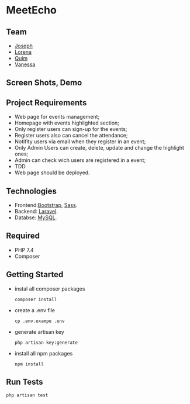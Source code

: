 # MeetEcho


## Team
- [Joseph](https://github.com/JosephCrespin)
- [Lorena](https://github.com/crimanlor)
- [Quim](https://github.com/Joaquim-Frances)
- [Vanessa](https://github.com/vanessacor)


## Screen Shots, Demo

## Project Requirements

 - Web page for events management;
 - Homepage with events highlighted section;
 - Only register users can sign-up for the events;
 - Register users also can cancel the attendance;
 - Notifity users via email when they register in an event;
 - Only Admin Users can create, delete, update and change the highlight ones;
 - Admin can check wich users are registered in a event;
 - TDD
 - Web page should be deployed.

## Technologies

- Frontend:[Bootstrap](https://getbootstrap.com/), [Sass](https://sass-lang.com/).
- Backend: [Laravel](https://laravel.com/).
- Databse: [MySQL](https://www.mysql.com/).

## Required

- PHP 7.4
- Composer

## Getting Started

- instal all composer packages

    ```
    composer install
    ```

- create a .env file

    ```
    cp .env.exampe .env 
    ```

- generate artisan key

    ```
    php artisan key:generate
    ```

- install all npm packages

    ```
    npm install
    ```


## Run Tests

```
php artisan test
```
